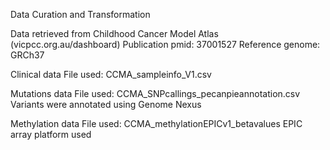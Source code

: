 Data Curation and Transformation 

Data retrieved from Childhood Cancer Model Atlas (vicpcc.org.au/dashboard)
Publication pmid: 37001527
Reference genome: GRCh37

Clinical data
	File used: CCMA_sampleinfo_V1.csv
	
Mutations data
	File used: CCMA_SNPcallings_pecanpieannotation.csv
	Variants were annotated using Genome Nexus
	
Methylation data 
	File used: CCMA_methylationEPICv1_betavalues
	EPIC array platform used
